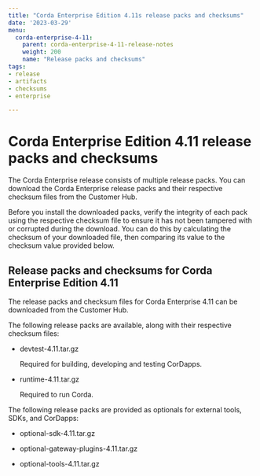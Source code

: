 ```yaml
---
title: "Corda Enterprise Edition 4.11s release packs and checksums"
date: '2023-03-29'
menu:
  corda-enterprise-4-11:
    parent: corda-enterprise-4-11-release-notes
    weight: 200
    name: "Release packs and checksums"
tags:
- release
- artifacts
- checksums
- enterprise

---
```


# Corda Enterprise Edition 4.11 release packs and checksums

The Corda Enterprise release consists of multiple release packs. You can download the Corda Enterprise release packs and their respective checksum files from the Customer Hub.

Before you install the downloaded packs, verify the integrity of each pack using the respective checksum file to ensure it has not been tampered with or corrupted during the download. You can do this by calculating the checksum of your downloaded file, then comparing its value to the checksum value provided below.

## Release packs and checksums for Corda Enterprise Edition 4.11

The release packs and checksum files for Corda Enterprise 4.11 can be downloaded from the Customer Hub.

The following release packs are available, along with their respective checksum files:

* devtest-4.11.tar.gz

  Required for building, developing and testing CorDapps.

* runtime-4.11.tar.gz

  Required to run Corda.

The following release packs are provided as optionals for external tools, SDKs, and CorDapps:

* optional-sdk-4.11.tar.gz

* optional-gateway-plugins-4.11.tar.gz

* optional-tools-4.11.tar.gz